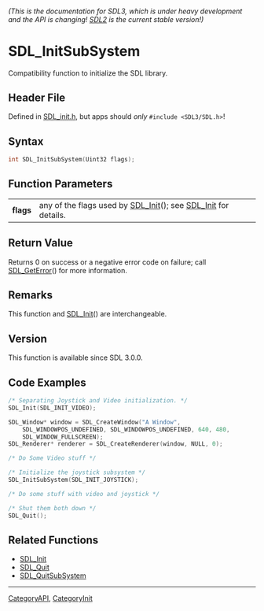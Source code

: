 ###### (This is the documentation for SDL3, which is under heavy development and the API is changing! [SDL2](https://wiki.libsdl.org/SDL2/) is the current stable version!)
# SDL_InitSubSystem

Compatibility function to initialize the SDL library.

## Header File

Defined in [SDL_init.h](https://github.com/libsdl-org/SDL/blob/main/include/SDL3/SDL_init.h), but apps should _only_ `#include <SDL3/SDL.h>`!

## Syntax

```c
int SDL_InitSubSystem(Uint32 flags);

```

## Function Parameters

|               |                                                                                        |
| ------------- | -------------------------------------------------------------------------------------- |
| **flags**     | any of the flags used by [SDL_Init](SDL_Init)(); see [SDL_Init](SDL_Init) for details. |

## Return Value

Returns 0 on success or a negative error code on failure; call
[SDL_GetError](SDL_GetError)() for more information.

## Remarks

This function and [SDL_Init](SDL_Init)() are interchangeable.

## Version

This function is available since SDL 3.0.0.

## Code Examples

```c++
/* Separating Joystick and Video initialization. */
SDL_Init(SDL_INIT_VIDEO);

SDL_Window* window = SDL_CreateWindow("A Window",
    SDL_WINDOWPOS_UNDEFINED, SDL_WINDOWPOS_UNDEFINED, 640, 480,
    SDL_WINDOW_FULLSCREEN);
SDL_Renderer* renderer = SDL_CreateRenderer(window, NULL, 0);

/* Do Some Video stuff */

/* Initialize the joystick subsystem */
SDL_InitSubSystem(SDL_INIT_JOYSTICK);

/* Do some stuff with video and joystick */

/* Shut them both down */
SDL_Quit();
```

## Related Functions

* [SDL_Init](SDL_Init)
* [SDL_Quit](SDL_Quit)
* [SDL_QuitSubSystem](SDL_QuitSubSystem)

----
[CategoryAPI](CategoryAPI), [CategoryInit](CategoryInit)



